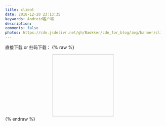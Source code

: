 ```yaml
---
title: client
date: 2018-12-20 23:13:35
keywords: Android客户端
description: 
comments: false
photos: https://cdn.jsdelivr.net/gh/Baokker/cdn_for_blog/img/banner/client.jpg
---
```

直接下载 or 扫码下载：
{% raw %}
<div style="text-align: center;">
<img class="lazyload" data-src="https://view.moezx.cc/images/2018/06/08/app-download.png#in-center#width-50" style="width: 200px; height: 200px;" alt="">
</div>
{% endraw %}